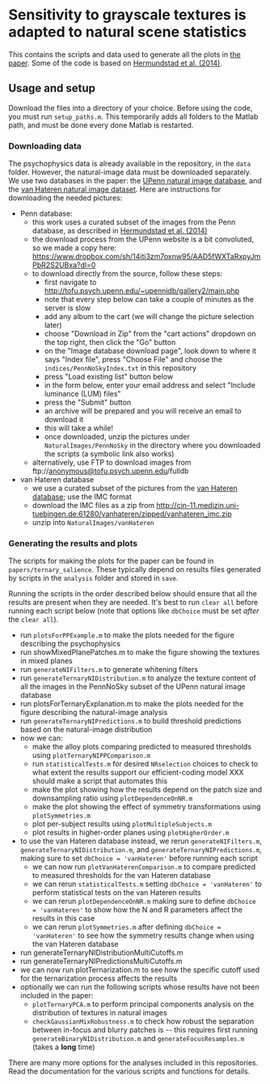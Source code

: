 # Sensitivity to grayscale textures is adapted to natural scene statistics

This contains the scripts and data used to generate all the plots in [the paper](https://www.biorxiv.org/content/10.1101/2019.12.11.872994v1). Some of the code is based on [Hermundstad et al. (2014)](https://elifesciences.org/articles/03722).

## Usage and setup
Download the files into a directory of your choice. Before using the code, you must run `setup_paths.m`. This temporarily adds all folders to the Matlab path, and must be done every done Matlab is restarted.

### Downloading data
The psychophysics data is already available in the repository, in the `data` folder. However, the natural-image data must be downloaded separately. We use two databases in the paper: the [UPenn natural image database](http://tofu.psych.upenn.edu/~upennidb/), and the [van Hateren natural image dataset](http://bethgelab.org/datasets/vanhateren/). Here are instructions for downloading the needed pictures:

* Penn database:
  * this work uses a curated subset of the images from the Penn database, as described in [Hermundstad et al. (2014)](https://elifesciences.org/articles/03722)
  * the download process from the UPenn website is a bit convoluted, so we made a copy here: https://www.dropbox.com/sh/14iti3zm7oxnw95/AAD5fWXTaRxpyJmPbR2S2UBxa?dl=0
  * to download directly from the source, follow these steps:
    * first navigate to http://tofu.psych.upenn.edu/~upennidb/gallery2/main.php
    * note that every step below can take a couple of minutes as the server is slow
    * add any album to the cart (we will change the picture selection later)
    * choose "Download in Zip" from the "cart actions" dropdown on the top right, then click the "Go" button
    * on the "Image database download page", look down to where it says "Index file", press "Choose File" and choose the `indices/PennNoSkyIndex.txt` in this repository
    * press "Load existing list" button below
    * in the form below, enter your email address and select "Include luminance (LUM) files"
    * press the "Submit" button
    * an archive will be prepared and you will receive an email to download it
    * this will take a while!
    * once downloaded, unzip the pictures under `NaturalImages/PennNoSky` in the directory where you downloaded the scripts (a symbolic link also works)
  * alternatively, use FTP to download images from ftp://anonymous@tofu.psych.upenn.edu/fulldb
* van Hateren database
  * we use a curated subset of the pictures from the [van Hateren database](http://bethgelab.org/datasets/vanhateren/); use the IMC format
  * download the IMC files as a zip from http://cin-11.medizin.uni-tuebingen.de:61280/vanhateren/zipped/vanhateren_imc.zip
  * unzip into `NaturalImages/vanHateren`

### Generating the results and plots
The scripts for making the plots for the paper can be found in `papers/ternary_salience`. These typically depend on results files generated by scripts in the `analysis` folder and stored in `save`.

Running the scripts in the order described below should ensure that all the results are present when they are needed. It's best to run `clear all` before running each script below (note that options like `dbChoice` must be set *after* the `clear all`).
* run `plotsForPPExample.m` to make the plots needed for the figure describing the psychophysics
* run showMixedPlanePatches.m to make the figure showing the textures in mixed planes
* run `generateNIFilters.m` to generate whitening filters
* run `generateTernaryNIDistribution.m` to analyze the texture content of all the images in the PennNoSky subset of the UPenn natural image database
* run plotsForTernaryExplanation.m to make the plots needed for the figure describing the natural-image analysis
* run `generateTernaryNIPredictions.m` to build threshold predictions based on the natural-image distribution
* now we can:
  * make the alloy plots comparing predicted to measured thresholds using `plotTernaryNIPPComparison.m`
  * run `statisticalTests.m` for desired `NRselection` choices to check to what extent the results support our efficient-coding model XXX should make a script that automates this 
  * make the plot showing how the results depend on the patch size and downsampling ratio using `plotDependenceOnNR.m`
  * make the plot showing the effect of symmetry transformations using `plotSymmetries.m`
  * plot per-subject results using `plotMultipleSubjects.m`
  * plot results in higher-order planes using `plotHigherOrder.m`
* to use the van Hateren database instead, we rerun `generateNIFilters.m`, `generateTernaryNIDistribution.m`, and `generateTernaryNIPredictions.m`, making sure to set `dbChoice = 'vanHateren'` before running each script
  * we can now run `plotVanHaterenComparison.m` to compare predicted to measured thresholds for the van Hateren database
  * we can rerun `statisticalTests.m` setting `dbChoice = 'vanHateren'` to perform statistical tests on the van Hateren results
  * we can rerun `plotDependenceOnNR.m` making sure to define `dbChoice = 'vanHateren'` to show how the N and R parameters affect the results in this case
  * we can rerun `plotSymmetries.m` after defining `dbChoice = 'vanHateren'` to see how the symmetry results change when using the van Hateren database
* run generateTernaryNIDistributionMultiCutoffs.m
* run generateTernaryNIPredictionsMultiCutoffs.m
* we can now run plotTernarization.m to see how the specific cutoff used for the ternarization process affects the results
* optionally we can run the following scripts whose results have not been included in the paper:
    * `plotTernaryPCA.m` to perform principal components analysis on the distribution of textures in natural images
    * `checkGaussianMixRobustness.m` to check how robust the separation between in-focus and blurry patches is -- this requires first running `generateBinaryNIDistribution.m` and `generateFocusResamples.m` (takes a **long** time)

There are many more options for the analyses included in this repositories. Read the documentation for the various scripts and functions for details.
